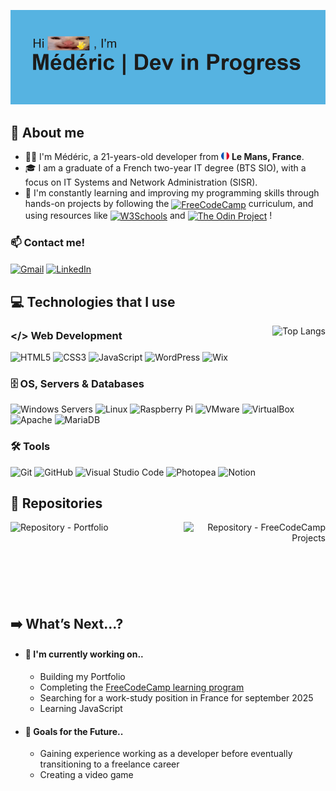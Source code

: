 ![Background header](assets/images/reheader.gif)

<!------------------------------------------------->

## 📖 About me
- 👨‍💻 I'm Médéric, a 21-years-old developer from <img src="assets/images/french-flag.png" alt="French flag" width="13"/> <b>Le Mans, France</b>.
- 🎓 I am a graduate of a French two-year IT degree (BTS SIO), with a focus on IT Systems and Network Administration (SISR).
- 🚀 I'm constantly learning and improving my programming skills through hands-on projects by following the
<a href="https://www.freecodecamp.org" title="https://www.freecodecamp.org"><img src="https://img.shields.io/badge/FreeCodeCamp-0A0A23.svg?&amp;style=flat&amp;logo=freecodecamp&amp;logoColor=white" alt="FreeCodeCamp" align="center"></a>
curriculum, and using resources like
<a href="https://www.w3schools.com" title="https://www.w3schools.com"><img src="https://img.shields.io/badge/W3Schools-04AA6D.svg?style=flat&amp;logo=w3schools&amp;logoColor=white" alt="W3Schools" align="center"></a>
and
<a href="https://www.theodinproject.com" title="https://www.theodinproject.com"><img src="https://img.shields.io/badge/The_Odin_Project-A9792B.svg?style=flat&amp;logo=theodinproject&amp;logoColor=white" alt="The Odin Project" align="center"></a>
!

### 📫 Contact me!
<a href="mailto:mederic.math.pv@gmail.com" title="mailto:mederic.math.pv@gmail.com"><img src="https://img.shields.io/badge/Gmail-mederic.math.pv@gmail.com-D14836?style=flat&amp;logo=gmail&amp;logoColor=white" alt="Gmail" align="center"></a>
<a href="https://www.linkedin.com/in/mederic-mathieu" title="https://www.linkedin.com/in/mederic-mathieu"><img src="https://img.shields.io/badge/LinkedIn-mederic--mth-%230077B5.svg?style=flat&amp;logo=linkedin&amp;logoColor=white" alt="LinkedIn" align="center"></a>


<!------------------------------------------------->

## 💻 Technologies that I use
<a href="https://github.com/mederic-mth" target="_blank">
  <img src="https://github-readme-stats.vercel.app/api/top-langs/?username=mederic-mth&theme=holi&?cache=${timestamp}" alt="Top Langs" align="right" />
</a>

<div>

### </> Web Development
<img src="https://img.shields.io/badge/HTML5-%23E34F26.svg?style=flat&amp;logo=html5&amp;logoColor=white" alt="HTML5" height="23">
<img src="https://img.shields.io/badge/CSS3-%231572B6.svg?style=flat&amp;logo=css3&amp;logoColor=white" alt="CSS3" height="23">
<img src="https://img.shields.io/badge/JavaScript-%23323330.svg?style=flat&amp;logo=javascript&amp;logoColor=%23F7DF1E" alt="JavaScript" height="23">
<img src="https://img.shields.io/badge/WordPress-%23117AC9.svg?style=flat&amp;logo=WordPress&amp;logoColor=white" alt="WordPress" height="23">
<img src="https://img.shields.io/badge/Wix-000?style=flat&amp;logo=wix&amp;logoColor=white" alt="Wix" height="23">

### 🗄️ OS, Servers & Databases
<img src="https://img.shields.io/badge/Windows%20Servers-0078D6?style=flat&amp;logo=windows&amp;logoColor=white" alt="Windows Servers" height="23">
<img src="https://img.shields.io/badge/Linux-FCC624?style=flat&amp;logo=linux&amp;logoColor=black" alt="Linux" height="23">
<img src="https://img.shields.io/badge/-Raspberry_Pi-C51A4A?style=flat&amp;logo=Raspberry-Pi" alt="Raspberry Pi" height="23">
<img src="https://img.shields.io/badge/VMware-607078?style=flat&amp;logo=vmware&amp;logoColor=white" alt="VMware" height="23">
<img src="https://img.shields.io/badge/VirtualBox-2F61B4?style=flat&amp;logo=virtualbox&amp;logoColor=white" alt="VirtualBox" height="23">
<img src="https://img.shields.io/badge/Apache-%23D42029.svg?style=flat&amp;logo=apache&amp;logoColor=white" alt="Apache" height="23">
<img src="https://img.shields.io/badge/MariaDB-003545?style=flat&amp;logo=mariadb&amp;logoColor=white" alt="MariaDB" height="23">

### 🛠️ Tools
<img src="https://img.shields.io/badge/Git-%23F05033.svg?style=flat&amp;logo=git&amp;logoColor=white" alt="Git" height="23">
<img src="https://img.shields.io/badge/GitHub-%23121011.svg?style=flat&amp;logo=github&amp;logoColor=white" alt="GitHub" height="23">
<img src="https://img.shields.io/badge/Visual%20Studio%20Code-0078d7.svg?style=flat&amp;logo=visual-studio-code&amp;logoColor=white" alt="Visual Studio Code" height="23">
<img src="https://img.shields.io/badge/Photopea-18A497.svg?style=flat&amp;logo=photopea&amp;logoColor=white" alt="Photopea" height="23">
<img src="https://img.shields.io/badge/Notion-%23000000.svg?style=flat&amp;logo=notion&amp;logoColor=white" alt="Notion" height="23">

</div>

<!-- For later 
<img src="https://img.shields.io/badge/Bootstrap-%238511FA.svg?style=flat&amp;logo=bootstrap&amp;logoColor=white" alt="Bootstrap" height="23">
<img src="https://img.shields.io/badge/Docker-%230db7ed.svg?style=flat&amp;logo=docker&amp;logoColor=white" alt="Docker" height="23">
<img src="https://img.shields.io/badge/Next%20Cloud-0B94DE?style=flat&amp;logo=nextcloud&amp;logoColor=white" alt="Next Cloud" height="23">
<img src="https://img.shields.io/badge/Blender-%23F5792A.svg?style=flat&amp;logo=blender&amp;logoColor=white" alt="Blender" height="23">
-->

<!------------------------------------------------->

## 📂 Repositories
<div align="center" width="100%">
  <a title="Repository - Portfolio" href="https://github.com/mederic-mth/portfolio" align="left"><img alt="Repository - Portfolio" align="left" width="45%" src="https://github-readme-stats.vercel.app/api/pin/?username=mederic-mth&repo=portfolio&theme=holi&?cache=${timestamp}"></a>
  <a title="Repository - FreeCodeCamp Projects" href="https://github.com/mederic-mth/freecodecamp-projects" align="right"><img alt="Repository - FreeCodeCamp Projects" align="right" width="45%" src="https://github-readme-stats.vercel.app/api/pin/?username=mederic-mth&repo=freecodecamp-projects&theme=holi&?cache=${timestamp}"></a>
</div>

<br><br><br><br><br><br><br/>

<!------------------------------------------------->

## ➡️ What’s Next...?

- #### 🚧 I'm currently working on..
  - Building my Portfolio
  - Completing the [FreeCodeCamp learning program](https://www.freecodecamp.org/mederic-mth)
  - Searching for a work-study position in France for september 2025
  - Learning JavaScript

- #### 🎯 Goals for the Future..
  - Gaining experience working as a developer before eventually transitioning to a freelance career
  - Creating a video game

<!------------------------------------------------->

<!-- Maybe later

<a align="left" title="Repository - DEFAULT" href="https://github.com/mederic-mth/DEFAULT"><img alt="Repository - DEFAULT" src="https://github-readme-stats.vercel.app/api/pin/?username=mederic-mth&amp;repo=DEFAULT&amp;theme=holi"></a>

<a href="#"><img src="https://github-readme-stats.vercel.app/api?username=mederic-mth&show_icons=true&count_public=true&theme=dark" width="350"></a>

-->
